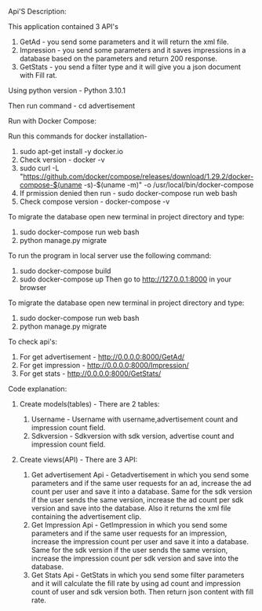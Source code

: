 
Api'S Description:

This application contained 3 API's
1. GetAd - you send some parameters and it will return the xml file.
2. Impression - you send some parameters and it saves impressions in a database based on the parameters and return 200 response.
3. GetStats - you send a filter type and it will give you a json document with Fill rat.

Using python version - Python 3.10.1

Then run command - cd advertisement

Run with Docker Compose:

Run this commands for docker installation-
1. sudo apt-get install -y docker.io
2. Check version - docker -v
3. sudo curl -L "https://github.com/docker/compose/releases/download/1.29.2/docker-compose-$(uname -s)-$(uname -m)" -o /usr/local/bin/docker-compose
4. If prmission denied then run - sudo docker-compose run web bash
5. Check compose version - docker-compose -v


To migrate the database open new terminal in project directory and type:
1. sudo docker-compose run web bash
2. python manage.py migrate

To run the program in local server use the following command:
1. sudo docker-compose build
2. sudo docker-compose up
Then go to http://127.0.0.1:8000 in your browser 

To migrate the database open new terminal in project directory and type:
1. sudo docker-compose run web bash
2. python manage.py migrate

To check api's:
1. For get advertisement -  http://0.0.0.0:8000/GetAd/
2. For get impression - http://0.0.0.0:8000/Impression/
3. For get stats - http://0.0.0.0:8000/GetStats/


Code explanation:
1. Create models(tables) - There are 2 tables:
   1. Username -  Username with username,advertisement count and impression count field.
   2. Sdkversion - Sdkversion with sdk version, advertise count and impression count field.

2. Create views(API) - There are 3 API:

   1. Get advertisement Api - Getadvertisement in which you send some parameters and if the same user requests for   an ad, increase the ad count per user and save it into a database.
   Same for the sdk version if the user sends the same version, increase the ad count per sdk version and save into the database.
   Also it returns the xml file containing the advertisement clip.
   2. Get Impression Api - GetImpression in which you send some parameters and if the same user requests for   an impression, increase the impression count per user and save it into a database.
   Same for the sdk version if the user sends the same version, increase the impression count per sdk version and save into the database.
   3. Get Stats Api - GetStats in which you send some filter parameters and it will calculate the fill rate by using ad count and impression count of user and sdk version both. Then return json content with fill rate.

